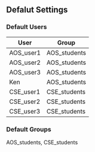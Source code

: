


## Defalut Settings
### Default Users
| User      | Group        |
| --------- | ------------ |
| AOS_user1 | AOS_students |
| AOS_user2 | AOS_students |
| AOS_user3 | AOS_students |
| Ken       | AOS_students |
| CSE_user1 | CSE_students |
| CSE_user2 | CSE_students |
| CSE_user3 | CSE_students |

### Default Groups
AOS_students, CSE_students